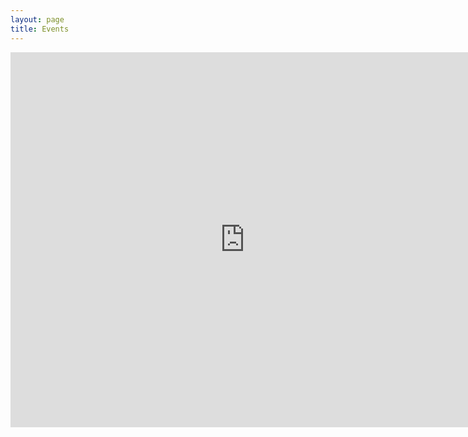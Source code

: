 ```yaml
---
layout: page
title: Events
---
```


<style>
div#content
{
	width: 110%;
}
</style>

<iframe src="https://www.google.com/calendar/embed?height=600&amp;wkst=1&amp;bgcolor=%23FFFFFF&amp;src=6tho91q387gmp8pnk5hjcdgsds%40group.calendar.google.com&amp;color=%235229A3&amp;ctz=Europe%2FLondon" style=" border-width:0 " width="750" height="600" frameborder="0" scrolling="no"></iframe>